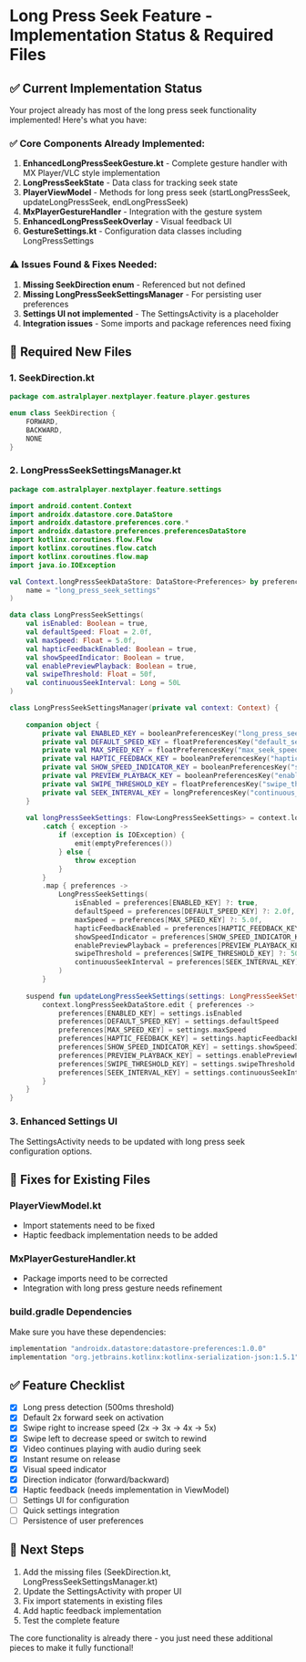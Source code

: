 # Long Press Seek Feature - Implementation Status & Required Files

## ✅ Current Implementation Status

Your project already has most of the long press seek functionality implemented! Here's what you have:

### ✅ Core Components Already Implemented:
1. **EnhancedLongPressSeekGesture.kt** - Complete gesture handler with MX Player/VLC style implementation
2. **LongPressSeekState** - Data class for tracking seek state
3. **PlayerViewModel** - Methods for long press seek (startLongPressSeek, updateLongPressSeek, endLongPressSeek)
4. **MxPlayerGestureHandler** - Integration with the gesture system
5. **EnhancedLongPressSeekOverlay** - Visual feedback UI
6. **GestureSettings.kt** - Configuration data classes including LongPressSettings

### ⚠️ Issues Found & Fixes Needed:

1. **Missing SeekDirection enum** - Referenced but not defined
2. **Missing LongPressSeekSettingsManager** - For persisting user preferences
3. **Settings UI not implemented** - The SettingsActivity is a placeholder
4. **Integration issues** - Some imports and package references need fixing

## 📁 Required New Files

### 1. SeekDirection.kt
```kotlin
package com.astralplayer.nextplayer.feature.player.gestures

enum class SeekDirection {
    FORWARD,
    BACKWARD,
    NONE
}
```

### 2. LongPressSeekSettingsManager.kt
```kotlin
package com.astralplayer.nextplayer.feature.settings

import android.content.Context
import androidx.datastore.core.DataStore
import androidx.datastore.preferences.core.*
import androidx.datastore.preferences.preferencesDataStore
import kotlinx.coroutines.flow.Flow
import kotlinx.coroutines.flow.catch
import kotlinx.coroutines.flow.map
import java.io.IOException

val Context.longPressSeekDataStore: DataStore<Preferences> by preferencesDataStore(
    name = "long_press_seek_settings"
)

data class LongPressSeekSettings(
    val isEnabled: Boolean = true,
    val defaultSpeed: Float = 2.0f,
    val maxSpeed: Float = 5.0f,
    val hapticFeedbackEnabled: Boolean = true,
    val showSpeedIndicator: Boolean = true,
    val enablePreviewPlayback: Boolean = true,
    val swipeThreshold: Float = 50f,
    val continuousSeekInterval: Long = 50L
)

class LongPressSeekSettingsManager(private val context: Context) {
    
    companion object {
        private val ENABLED_KEY = booleanPreferencesKey("long_press_seek_enabled")
        private val DEFAULT_SPEED_KEY = floatPreferencesKey("default_seek_speed")
        private val MAX_SPEED_KEY = floatPreferencesKey("max_seek_speed")
        private val HAPTIC_FEEDBACK_KEY = booleanPreferencesKey("haptic_feedback_enabled")
        private val SHOW_SPEED_INDICATOR_KEY = booleanPreferencesKey("show_speed_indicator")
        private val PREVIEW_PLAYBACK_KEY = booleanPreferencesKey("enable_preview_playback")
        private val SWIPE_THRESHOLD_KEY = floatPreferencesKey("swipe_threshold")
        private val SEEK_INTERVAL_KEY = longPreferencesKey("continuous_seek_interval")
    }
    
    val longPressSeekSettings: Flow<LongPressSeekSettings> = context.longPressSeekDataStore.data
        .catch { exception ->
            if (exception is IOException) {
                emit(emptyPreferences())
            } else {
                throw exception
            }
        }
        .map { preferences ->
            LongPressSeekSettings(
                isEnabled = preferences[ENABLED_KEY] ?: true,
                defaultSpeed = preferences[DEFAULT_SPEED_KEY] ?: 2.0f,
                maxSpeed = preferences[MAX_SPEED_KEY] ?: 5.0f,
                hapticFeedbackEnabled = preferences[HAPTIC_FEEDBACK_KEY] ?: true,
                showSpeedIndicator = preferences[SHOW_SPEED_INDICATOR_KEY] ?: true,
                enablePreviewPlayback = preferences[PREVIEW_PLAYBACK_KEY] ?: true,
                swipeThreshold = preferences[SWIPE_THRESHOLD_KEY] ?: 50f,
                continuousSeekInterval = preferences[SEEK_INTERVAL_KEY] ?: 50L
            )
        }
    
    suspend fun updateLongPressSeekSettings(settings: LongPressSeekSettings) {
        context.longPressSeekDataStore.edit { preferences ->
            preferences[ENABLED_KEY] = settings.isEnabled
            preferences[DEFAULT_SPEED_KEY] = settings.defaultSpeed
            preferences[MAX_SPEED_KEY] = settings.maxSpeed
            preferences[HAPTIC_FEEDBACK_KEY] = settings.hapticFeedbackEnabled
            preferences[SHOW_SPEED_INDICATOR_KEY] = settings.showSpeedIndicator
            preferences[PREVIEW_PLAYBACK_KEY] = settings.enablePreviewPlayback
            preferences[SWIPE_THRESHOLD_KEY] = settings.swipeThreshold
            preferences[SEEK_INTERVAL_KEY] = settings.continuousSeekInterval
        }
    }
}
```

### 3. Enhanced Settings UI
The SettingsActivity needs to be updated with long press seek configuration options.

## 🔧 Fixes for Existing Files

### PlayerViewModel.kt
- Import statements need to be fixed
- Haptic feedback implementation needs to be added

### MxPlayerGestureHandler.kt
- Package imports need to be corrected
- Integration with long press gesture needs refinement

### build.gradle Dependencies
Make sure you have these dependencies:
```gradle
implementation "androidx.datastore:datastore-preferences:1.0.0"
implementation "org.jetbrains.kotlinx:kotlinx-serialization-json:1.5.1"
```

## ✅ Feature Checklist

- [x] Long press detection (500ms threshold)
- [x] Default 2x forward seek on activation
- [x] Swipe right to increase speed (2x → 3x → 4x → 5x)
- [x] Swipe left to decrease speed or switch to rewind
- [x] Video continues playing with audio during seek
- [x] Instant resume on release
- [x] Visual speed indicator
- [x] Direction indicator (forward/backward)
- [x] Haptic feedback (needs implementation in ViewModel)
- [ ] Settings UI for configuration
- [ ] Quick settings integration
- [ ] Persistence of user preferences

## 🎯 Next Steps

1. Add the missing files (SeekDirection.kt, LongPressSeekSettingsManager.kt)
2. Update the SettingsActivity with proper UI
3. Fix import statements in existing files
4. Add haptic feedback implementation
5. Test the complete feature

The core functionality is already there - you just need these additional pieces to make it fully functional!